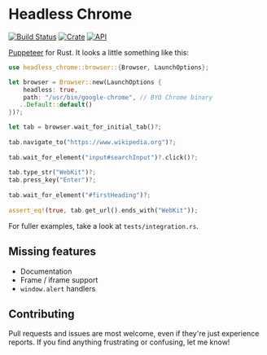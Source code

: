 # Headless Chrome
[![Build Status](https://travis-ci.com/atroche/rust-headless-chrome.svg?branch=master)](https://travis-ci.com/atroche/rust-headless-chrome)
[![Crate](https://img.shields.io/crates/v/headless_chrome.svg)](https://crates.io/crates/headless_chrome)
[![API](https://docs.rs/headless_chrome/badge.svg)](https://docs.rs/headless_chrome)

[Puppeteer](https://github.com/GoogleChrome/puppeteer) for Rust. It looks a little something like this:

```rust
use headless_chrome::browser::{Browser, LaunchOptions};

let browser = Browser::new(LaunchOptions {  
    headless: true,  
    path: "/usr/bin/google-chrome", // BYO Chrome binary
   ..Default::default()  
})?;  

let tab = browser.wait_for_initial_tab()?;
	
tab.navigate_to("https://www.wikipedia.org")?;  
  
tab.wait_for_element("input#searchInput")?.click()?;
  
tab.type_str("WebKit")?;  
tab.press_key("Enter")?;  
  
tab.wait_for_element("#firstHeading")?;  
  
assert_eq!(true, tab.get_url().ends_with("WebKit"));
```

For fuller examples, take a look at `tests/integration.rs`.

## Missing features
* Documentation
* Frame / iframe support
* `window.alert` handlers
## Contributing
Pull requests and issues are most welcome, even if they're just experience reports. If you find anything frustrating or confusing, let me know!

